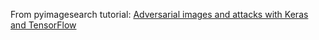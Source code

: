 From pyimagesearch tutorial: [Adversarial images and attacks with Keras and TensorFlow](https://www.pyimagesearch.com/2020/10/19/adversarial-images-and-attacks-with-keras-and-tensorflow/)